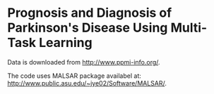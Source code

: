 # Prognosis and Diagnosis of Parkinson's Disease Using Multi-Task Learning

Data is downloaded from http://www.ppmi-info.org/. 

The code uses MALSAR package availabel at: http://www.public.asu.edu/~jye02/Software/MALSAR/. 

